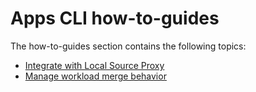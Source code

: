 # Apps CLI how-to-guides

The how-to-guides section contains the following topics:

- [Integrate with Local Source Proxy](integrate-lsp.hbs.md)
- [Manage workload merge behavior](workload-merge-behavior.hbs.md)

